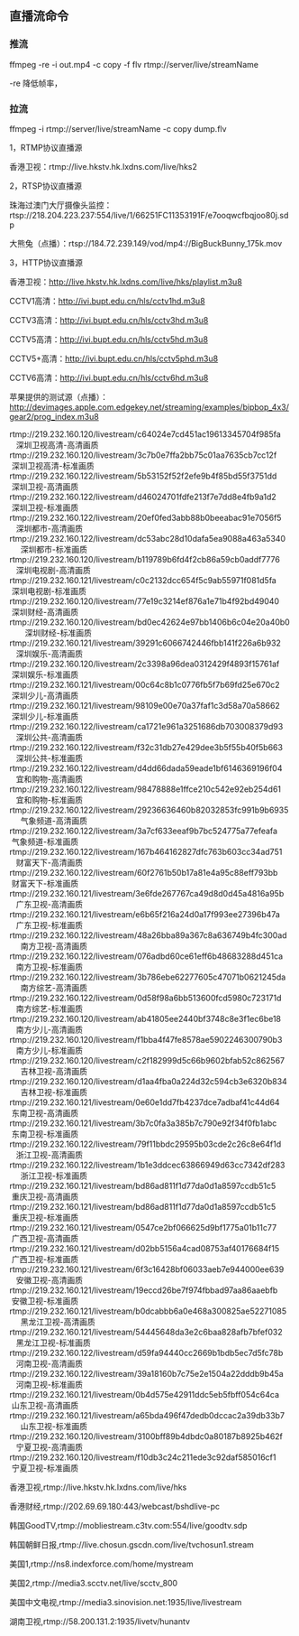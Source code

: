 ## 直播流命令

### 推流
ffmpeg -re -i out.mp4 -c copy -f flv rtmp://server/live/streamName

-re 降低帧率，


### 拉流
ffmpeg -i rtmp://server/live/streamName -c copy dump.flv




1，RTMP协议直播源

香港卫视：rtmp://live.hkstv.hk.lxdns.com/live/hks2

 

2，RTSP协议直播源

珠海过澳门大厅摄像头监控：rtsp://218.204.223.237:554/live/1/66251FC11353191F/e7ooqwcfbqjoo80j.sdp

大熊兔（点播）：rtsp://184.72.239.149/vod/mp4://BigBuckBunny_175k.mov

 

3，HTTP协议直播源

香港卫视：http://live.hkstv.hk.lxdns.com/live/hks/playlist.m3u8

CCTV1高清：http://ivi.bupt.edu.cn/hls/cctv1hd.m3u8

CCTV3高清：http://ivi.bupt.edu.cn/hls/cctv3hd.m3u8

CCTV5高清：http://ivi.bupt.edu.cn/hls/cctv5hd.m3u8

CCTV5+高清：http://ivi.bupt.edu.cn/hls/cctv5phd.m3u8

CCTV6高清：http://ivi.bupt.edu.cn/hls/cctv6hd.m3u8

苹果提供的测试源（点播）：http://devimages.apple.com.edgekey.net/streaming/examples/bipbop_4x3/gear2/prog_index.m3u8


rtmp://219.232.160.120/livestream/c64024e7cd451ac19613345704f985fa        深圳卫视高清-高清画质        
rtmp://219.232.160.120/livestream/3c7b0e7ffa2bb75c01aa7635cb7cc12f        深圳卫视高清-标准画质        
rtmp://219.232.160.122/livestream/5b53152f52f2efe9b4f85bd55f3751dd        深圳卫视-高清画质        
rtmp://219.232.160.122/livestream/d46024701fdfe213f7e7dd8e4fb9a1d2        深圳卫视-标准画质        
rtmp://219.232.160.122/livestream/20ef0fed3abb88b0beeabac91e7056f5        深圳都市-高清画质        
rtmp://219.232.160.122/livestream/dc53abc28d10dafa5ea9088a463a5340        深圳都市-标准画质        
rtmp://219.232.160.120/livestream/b119789b6fd4f2cb86a59cb0addf7776        深圳电视剧-高清画质        
rtmp://219.232.160.121/livestream/c0c2132dcc654f5c9ab55971f081d5fa        深圳电视剧-标准画质        
rtmp://219.232.160.120/livestream/77e19c3214ef876a1e71b4f92bd49040        深圳财经-高清画质        
rtmp://219.232.160.120/livestream/bd0ec42624e97bb1406b6c04e20a40b0        深圳财经-标准画质        
rtmp://219.232.160.121/livestream/39291c6066742446fbb141f226a6b932        深圳娱乐-高清画质        
rtmp://219.232.160.120/livestream/2c3398a96dea0312429f4893f15761af        深圳娱乐-标准画质        
rtmp://219.232.160.121/livestream/00c64c8b1c0776fb5f7b69fd25e670c2        深圳少儿-高清画质        
rtmp://219.232.160.121/livestream/98109e00e70a37faf1c3d58a70a58662        深圳少儿-标准画质        
rtmp://219.232.160.122/livestream/ca1721e961a3251686db703008379d93        深圳公共-高清画质        
rtmp://219.232.160.122/livestream/f32c31db27e429dee3b5f55b40f5b663        深圳公共-标准画质        
rtmp://219.232.160.122/livestream/d4dd66dada59eade1bf6146369196f04        宜和购物-高清画质        
rtmp://219.232.160.122/livestream/98478888e1ffce210c542e92eb254d61        宜和购物-标准画质        
rtmp://219.232.160.122/livestream/29236636460b82032853fc991b9b6935        气象频道-高清画质        
rtmp://219.232.160.122/livestream/3a7cf633eeaf9b7bc524775a77efeafa        气象频道-标准画质        
rtmp://219.232.160.122/livestream/167b464162827dfc763b603cc34ad751        财富天下-高清画质        
rtmp://219.232.160.122/livestream/60f2761b50b17a81e4a95c88eff793bb        财富天下-标准画质        
rtmp://219.232.160.121/livestream/3e6fde267767ca49d8d0d45a4816a95b        广东卫视-高清画质        
rtmp://219.232.160.121/livestream/e6b65f216a24d0a17f993ee27396b47a        广东卫视-标准画质        
rtmp://219.232.160.122/livestream/48a26bba89a367c8a636749b4fc300ad        南方卫视-高清画质        
rtmp://219.232.160.122/livestream/076adbd60ce61eff6b48683288d451ca        南方卫视-标准画质        
rtmp://219.232.160.122/livestream/3b786ebe62277605c47071b0621245da        南方综艺-高清画质        
rtmp://219.232.160.122/livestream/0d58f98a6bb513600fcd5980c723171d        南方综艺-标准画质        
rtmp://219.232.160.120/livestream/ab41805ee2440bf3748c8e3f1ec6be18        南方少儿-高清画质        
rtmp://219.232.160.120/livestream/f1bba4f47fe8578ae5902246300790b3        南方少儿-标准画质        
rtmp://219.232.160.120/livestream/c2f182999d5c66b9602bfab52c862567        吉林卫视-高清画质        
rtmp://219.232.160.120/livestream/d1aa4fba0a224d32c594cb3e6320b834        吉林卫视-标准画质        
rtmp://219.232.160.121/livestream/0e60e1dd7fb4237dce7adbaf41c44d64        东南卫视-高清画质        
rtmp://219.232.160.121/livestream/3b7c0fa3a385b7c790e92f34f0fb1abc        东南卫视-标准画质        
rtmp://219.232.160.122/livestream/79f11bbdc29595b03cde2c26c8e64f1d        浙江卫视-高清画质        
rtmp://219.232.160.122/livestream/1b1e3ddcec63866949d63cc7342df283        浙江卫视-标准画质        
rtmp://219.232.160.121/livestream/bd86ad811f1d77da0d1a8597ccdb51c5        重庆卫视-高清画质        
rtmp://219.232.160.121/livestream/bd86ad811f1d77da0d1a8597ccdb51c5        重庆卫视-标准画质        
rtmp://219.232.160.121/livestream/0547ce2bf066625d9bf1775a01b11c77        广西卫视-高清画质        
rtmp://219.232.160.121/livestream/d02bb5156a4cad08753af40176684f15        广西卫视-标准画质        
rtmp://219.232.160.121/livestream/6f3c16428bf06033aeb7e944000ee639        安徽卫视-高清画质        
rtmp://219.232.160.121/livestream/19eccd26be7f974fbbad97aa86aaebfb        安徽卫视-标准画质        
rtmp://219.232.160.121/livestream/b0dcabbb6a0e468a300825ae52271085        黑龙江卫视-高清画质        
rtmp://219.232.160.121/livestream/54445648da3e2c6baa828afb7bfef032        黑龙江卫视-标准画质        
rtmp://219.232.160.122/livestream/d59fa94440cc2669b1bdb5ec7d5fc78b        河南卫视-高清画质        
rtmp://219.232.160.122/livestream/39a18160b7c75e2e1504a22dddb9b45a        河南卫视-标准画质        
rtmp://219.232.160.121/livestream/0b4d575e42911ddc5eb5fbff054c64ca        山东卫视-高清画质        
rtmp://219.232.160.121/livestream/a65bda496f47dedb0dccac2a39db33b7        山东卫视-标准画质        
rtmp://219.232.160.120/livestream/3100bff89b4dbdc0a80187b8925b462f        宁夏卫视-高清画质        
rtmp://219.232.160.120/livestream/f10db3c24c211ede3c92daf585016cf1        宁夏卫视-标准画质  


香港卫视,rtmp://live.hkstv.hk.lxdns.com/live/hks

香港财经,rtmp://202.69.69.180:443/webcast/bshdlive-pc

韩国GoodTV,rtmp://mobliestream.c3tv.com:554/live/goodtv.sdp

韩国朝鲜日报,rtmp://live.chosun.gscdn.com/live/tvchosun1.stream

美国1,rtmp://ns8.indexforce.com/home/mystream

美国2,rtmp://media3.scctv.net/live/scctv_800

美国中文电视,rtmp://media3.sinovision.net:1935/live/livestream

湖南卫视,rtmp://58.200.131.2:1935/livetv/hunantv
